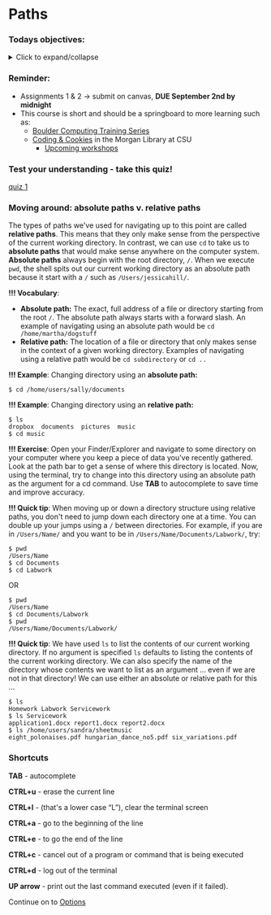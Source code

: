 
# Paths

### Todays objectives: 

<details>
  <summary>Click to expand/collapse</summary>

---

- **Vocabulary**
  - Options
  - Manuals
  - Source (as in the source file in a copy cp command)
  - Target (as in the target file in a copy cp command)
  - Wildcards

- **Things you should know how to do after this class**
  - Know the difference between “command”, “argument” and “options” and be able to identify them
  - Realize you can glob options together (-a -l -s is the same as -als for most command options)
  - Be comfortable navigating manuals and knowing they are available as a help resource
  - Know how to make and remove directories
  - Know how to create files with touch or nano
  - Be comfortable navigating nano and using it to make changes to files
  - Know how to safely remove files and directories using rm
  - Peek into files using more and less and head and tail
  - Be comfortable using cp to copy files or directories in a few different ways (new file in the same directory, in a different directory, or with a new name)
  - Be comfortable using mv to move files and directories in different ways. Know the difference between cp and mv.
  - Know how to use wildcards * and ?
  - Know how to get help using man, help, command -h, or command --help

- **Commands covered**
  - `ls` with commands
  - `man <command>`
  - `mkdir`
  - `rmdir`
  - `touch <filename>`
  - `nano <filename>`
  - `rm`
  - `more`
  - `less`
  - `cp`
  - `mv`
  - `*`
  - `?`
  - `.`
  - `head`

---

</details>

### Reminder: 

- Assignments 1 & 2 → submit on canvas, **DUE September 2nd by midnight**
- This course is short and should be a springboard to more learning such as:
  - [Boulder Computing Training Series](https://www.colorado.edu/crdds/events#research_computing-89)
  - [Coding & Cookies](https://libguides.colostate.edu/coding-cookies/home) in the Morgan Library at CSU
    - [Upcoming workshops](https://libguides.colostate.edu/coding-cookies)

### Test your understanding - take this quiz!

[quiz 1](https://forms.gle/uMGb4qe14pmZKegu7)

### Moving around: absolute paths v. relative paths

The types of paths we've used for navigating up to this point are called **relative paths**. This means that they only make sense from the perspective of the current working directory. In contrast, we can use `cd` to take us to **absolute paths** that would make sense anywhere on the computer system. **Absolute paths** always begin with the root directory, `/`. When we execute `pwd`, the shell spits out our current working directory as an absolute path because it start with a `/` such as `/Users/jessicahill/`.

**!!! Vocabulary**: 
- **Absolute path:** The exact, full address of a file or directory starting from the root `/`. The absolute path always starts with a forward slash. An example of navigating using an absolute path would be `cd /home/martha/dogstuff`
- **Relative path:** The location of a file or directory that only makes sense in the context of a given working directory. Examples of navigating using a relative path would be `cd subdirectory` or `cd ..`

**!!! Example**: Changing directory using an **absolute path:**

```
$ cd /home/users/sally/documents
```
**!!! Example**: Changing directory using an **relative path:**
```
$ ls 
dropbox  documents  pictures  music
$ cd music
```

**!!! Exercise**: Open your Finder/Explorer and navigate to some directory on your computer where you keep a piece of data you've recently gathered. Look at the path bar to get a sense of where this directory is located. Now, using the terminal, try to change into this directory using an absolute path as the argument for a cd command. Use **TAB** to autocomplete to save time and improve accuracy.

**!!! Quick tip**: When moving up or down a directory structure using relative paths, you don't need to jump down each directory one at a time. You can double up your jumps using a `/` between directories. For example, if you are in `/Users/Name/` and you want to be in `/Users/Name/Documents/Labwork/`, try:

```
$ pwd
/Users/Name
$ cd Documents
$ cd Labwork
```

OR

```
$ pwd
/Users/Name
$ cd Documents/Labwork
$ pwd
/Users/Name/Documents/Labwork/
```

**!!! Quick tip**: We have used `ls` to list the contents of our current working directory. If no argument is specified `ls` defaults to listing the contents of the current working directory. We can also specify the name of the directory whose contents we want to list as an argument … even if we are not in that directory! We can use either an absolute or relative path for this …

```
$ ls 
Homework Labwork Servicework
$ ls Servicework
application1.docx report1.docx report2.docx
$ ls /home/users/sandra/sheetmusic
eight_polonaises.pdf hungarian_dance_no5.pdf six_variations.pdf 
```

### Shortcuts

**TAB** - autocomplete

**CTRL+u** - erase the current line

**CTRL+l** - (that's a lower case “L”), clear the terminal screen

**CTRL+a** - go to the beginning of the line

**CTRL+e** - to go the end of the line

**CTRL+c** - cancel out of a program or command that is being executed

**CTRL+d** - log out of the terminal

**UP arrow** - print out the last command executed (even if it failed).

Continue on to [Options](1-5_Options.md)
